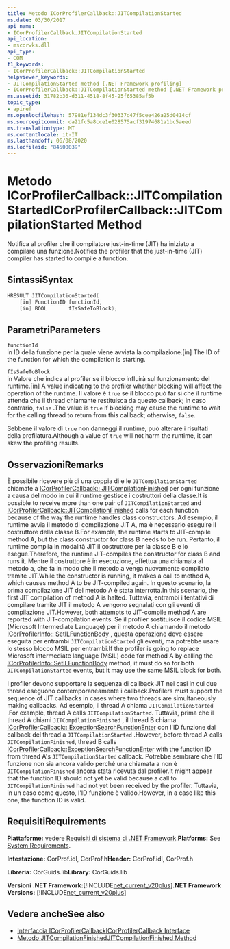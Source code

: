```yaml
---
title: Metodo ICorProfilerCallback::JITCompilationStarted
ms.date: 03/30/2017
api_name:
- ICorProfilerCallback.JITCompilationStarted
api_location:
- mscorwks.dll
api_type:
- COM
f1_keywords:
- ICorProfilerCallback::JITCompilationStarted
helpviewer_keywords:
- JITCompilationStarted method [.NET Framework profiling]
- ICorProfilerCallback::JITCompilationStarted method [.NET Framework profiling]
ms.assetid: 31782b36-d311-4518-8f45-25f65385af5b
topic_type:
- apiref
ms.openlocfilehash: 57981ef134dc3f30337d47f5cee426a25d0414cf
ms.sourcegitcommit: da21fc5a8cce1e028575acf31974681a1bc5aeed
ms.translationtype: MT
ms.contentlocale: it-IT
ms.lasthandoff: 06/08/2020
ms.locfileid: "84500039"
---
```

# <a name="icorprofilercallbackjitcompilationstarted-method"></a><span data-ttu-id="079c2-102">Metodo ICorProfilerCallback::JITCompilationStarted</span><span class="sxs-lookup"><span data-stu-id="079c2-102">ICorProfilerCallback::JITCompilationStarted Method</span></span>
<span data-ttu-id="079c2-103">Notifica al profiler che il compilatore just-in-time (JIT) ha iniziato a compilare una funzione.</span><span class="sxs-lookup"><span data-stu-id="079c2-103">Notifies the profiler that the just-in-time (JIT) compiler has started to compile a function.</span></span>  
  
## <a name="syntax"></a><span data-ttu-id="079c2-104">Sintassi</span><span class="sxs-lookup"><span data-stu-id="079c2-104">Syntax</span></span>  
  
```cpp  
HRESULT JITCompilationStarted(  
    [in] FunctionID functionId,  
    [in] BOOL       fIsSafeToBlock);  
```  
  
## <a name="parameters"></a><span data-ttu-id="079c2-105">Parametri</span><span class="sxs-lookup"><span data-stu-id="079c2-105">Parameters</span></span>  
 `functionId`  
 <span data-ttu-id="079c2-106">in ID della funzione per la quale viene avviata la compilazione.</span><span class="sxs-lookup"><span data-stu-id="079c2-106">[in] The ID of the function for which the compilation is starting.</span></span>  
  
 `fIsSafeToBlock`  
 <span data-ttu-id="079c2-107">in Valore che indica al profiler se il blocco influirà sul funzionamento del runtime.</span><span class="sxs-lookup"><span data-stu-id="079c2-107">[in] A value indicating to the profiler whether blocking will affect the operation of the runtime.</span></span> <span data-ttu-id="079c2-108">Il valore è `true` se il blocco può far sì che il runtime attenda che il thread chiamante restituisca da questo callback; in caso contrario, `false` .</span><span class="sxs-lookup"><span data-stu-id="079c2-108">The value is `true` if blocking may cause the runtime to wait for the calling thread to return from this callback; otherwise, `false`.</span></span>  
  
 <span data-ttu-id="079c2-109">Sebbene il valore di `true` non danneggi il runtime, può alterare i risultati della profilatura.</span><span class="sxs-lookup"><span data-stu-id="079c2-109">Although a value of `true` will not harm the runtime, it can skew the profiling results.</span></span>  
  
## <a name="remarks"></a><span data-ttu-id="079c2-110">Osservazioni</span><span class="sxs-lookup"><span data-stu-id="079c2-110">Remarks</span></span>  
 <span data-ttu-id="079c2-111">È possibile ricevere più di una coppia di e le `JITCompilationStarted` chiamate a [ICorProfilerCallback:: JITCompilationFinished](icorprofilercallback-jitcompilationfinished-method.md) per ogni funzione a causa del modo in cui il runtime gestisce i costruttori della classe.</span><span class="sxs-lookup"><span data-stu-id="079c2-111">It is possible to receive more than one pair of `JITCompilationStarted` and [ICorProfilerCallback::JITCompilationFinished](icorprofilercallback-jitcompilationfinished-method.md) calls for each function because of the way the runtime handles class constructors.</span></span> <span data-ttu-id="079c2-112">Ad esempio, il runtime avvia il metodo di compilazione JIT A, ma è necessario eseguire il costruttore della classe B.</span><span class="sxs-lookup"><span data-stu-id="079c2-112">For example, the runtime starts to JIT-compile method A, but the class constructor for class B needs to be run.</span></span> <span data-ttu-id="079c2-113">Pertanto, il runtime compila in modalità JIT il costruttore per la classe B e lo esegue.</span><span class="sxs-lookup"><span data-stu-id="079c2-113">Therefore, the runtime JIT-compiles the constructor for class B and runs it.</span></span> <span data-ttu-id="079c2-114">Mentre il costruttore è in esecuzione, effettua una chiamata al metodo a, che fa in modo che il metodo a venga nuovamente compilato tramite JIT.</span><span class="sxs-lookup"><span data-stu-id="079c2-114">While the constructor is running, it makes a call to method A, which causes method A to be JIT-compiled again.</span></span> <span data-ttu-id="079c2-115">In questo scenario, la prima compilazione JIT del metodo A è stata interrotta.</span><span class="sxs-lookup"><span data-stu-id="079c2-115">In this scenario, the first JIT compilation of method A is halted.</span></span> <span data-ttu-id="079c2-116">Tuttavia, entrambi i tentativi di compilare tramite JIT il metodo A vengono segnalati con gli eventi di compilazione JIT.</span><span class="sxs-lookup"><span data-stu-id="079c2-116">However, both attempts to JIT-compile method A are reported with JIT-compilation events.</span></span> <span data-ttu-id="079c2-117">Se il profiler sostituisce il codice MSIL (Microsoft Intermediate Language) per il metodo A chiamando il metodo [ICorProfilerInfo:: SetILFunctionBody](icorprofilerinfo-setilfunctionbody-method.md) , questa operazione deve essere eseguita per entrambi `JITCompilationStarted` gli eventi, ma potrebbe usare lo stesso blocco MSIL per entrambi.</span><span class="sxs-lookup"><span data-stu-id="079c2-117">If the profiler is going to replace Microsoft intermediate language (MSIL) code for method A by calling the [ICorProfilerInfo::SetILFunctionBody](icorprofilerinfo-setilfunctionbody-method.md) method, it must do so for both `JITCompilationStarted` events, but it may use the same MSIL block for both.</span></span>  
  
 <span data-ttu-id="079c2-118">I profiler devono supportare la sequenza di callback JIT nei casi in cui due thread eseguono contemporaneamente i callback.</span><span class="sxs-lookup"><span data-stu-id="079c2-118">Profilers must support the sequence of JIT callbacks in cases where two threads are simultaneously making callbacks.</span></span> <span data-ttu-id="079c2-119">Ad esempio, il thread A chiama `JITCompilationStarted` .</span><span class="sxs-lookup"><span data-stu-id="079c2-119">For example, thread A calls `JITCompilationStarted`.</span></span> <span data-ttu-id="079c2-120">Tuttavia, prima che il thread A chiami `JITCompilationFinished` , il thread B chiama [ICorProfilerCallback:: ExceptionSearchFunctionEnter](icorprofilercallback-exceptionsearchfunctionenter-method.md) con l'ID funzione dal callback del thread a `JITCompilationStarted` .</span><span class="sxs-lookup"><span data-stu-id="079c2-120">However, before thread A calls `JITCompilationFinished`, thread B calls [ICorProfilerCallback::ExceptionSearchFunctionEnter](icorprofilercallback-exceptionsearchfunctionenter-method.md) with the function ID from thread A's `JITCompilationStarted` callback.</span></span> <span data-ttu-id="079c2-121">Potrebbe sembrare che l'ID funzione non sia ancora valido perché una chiamata a non è `JITCompilationFinished` ancora stata ricevuta dal profiler.</span><span class="sxs-lookup"><span data-stu-id="079c2-121">It might appear that the function ID should not yet be valid because a call to `JITCompilationFinished` had not yet been received by the profiler.</span></span> <span data-ttu-id="079c2-122">Tuttavia, in un caso come questo, l'ID funzione è valido.</span><span class="sxs-lookup"><span data-stu-id="079c2-122">However, in a case like this one, the function ID is valid.</span></span>  
  
## <a name="requirements"></a><span data-ttu-id="079c2-123">Requisiti</span><span class="sxs-lookup"><span data-stu-id="079c2-123">Requirements</span></span>  
 <span data-ttu-id="079c2-124">**Piattaforme:** vedere [Requisiti di sistema di .NET Framework](../../get-started/system-requirements.md).</span><span class="sxs-lookup"><span data-stu-id="079c2-124">**Platforms:** See [System Requirements](../../get-started/system-requirements.md).</span></span>  
  
 <span data-ttu-id="079c2-125">**Intestazione:** CorProf.idl, CorProf.h</span><span class="sxs-lookup"><span data-stu-id="079c2-125">**Header:** CorProf.idl, CorProf.h</span></span>  
  
 <span data-ttu-id="079c2-126">**Libreria:** CorGuids.lib</span><span class="sxs-lookup"><span data-stu-id="079c2-126">**Library:** CorGuids.lib</span></span>  
  
 <span data-ttu-id="079c2-127">**Versioni .NET Framework:**[!INCLUDE[net_current_v20plus](../../../../includes/net-current-v20plus-md.md)]</span><span class="sxs-lookup"><span data-stu-id="079c2-127">**.NET Framework Versions:** [!INCLUDE[net_current_v20plus](../../../../includes/net-current-v20plus-md.md)]</span></span>  
  
## <a name="see-also"></a><span data-ttu-id="079c2-128">Vedere anche</span><span class="sxs-lookup"><span data-stu-id="079c2-128">See also</span></span>

- [<span data-ttu-id="079c2-129">Interfaccia ICorProfilerCallback</span><span class="sxs-lookup"><span data-stu-id="079c2-129">ICorProfilerCallback Interface</span></span>](icorprofilercallback-interface.md)
- [<span data-ttu-id="079c2-130">Metodo JITCompilationFinished</span><span class="sxs-lookup"><span data-stu-id="079c2-130">JITCompilationFinished Method</span></span>](icorprofilercallback-jitcompilationfinished-method.md)
